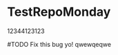 # TestRepoMonday
12344123123

<!-- TODO: Your TODO message here -->

#TODO Fix this bug yo!
qwewqeqwe
